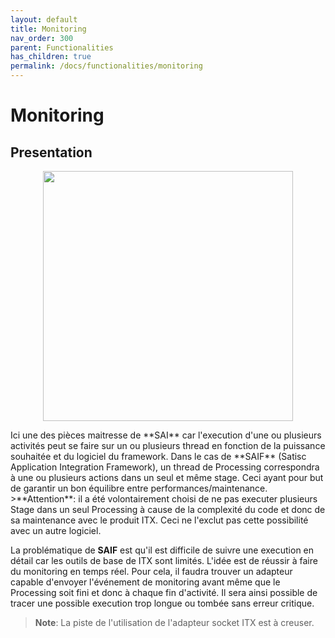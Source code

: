 ```yaml
---
layout: default
title: Monitoring
nav_order: 300
parent: Functionalities
has_children: true
permalink: /docs/functionalities/monitoring
---
```


# Monitoring

## Presentation

<p align="center"><img src="../../../assets/img/functions/Functions-Processing-1-Monitoring.png" width="400"></p>
Ici une des pièces maitresse de **SAI** car l'execution d'une ou plusieurs activités peut se faire sur un ou plusieurs thread en fonction de la puissance souhaitée et du logiciel du framework.
Dans le cas de **SAIF** (Satisc Application Integration Framework), un thread de Processing correspondra à une ou plusieurs actions dans un seul et même stage. Ceci ayant pour but de garantir un bon équilibre entre performances/maintenance.
>**Attention**: il a été volontairement choisi de ne pas executer plusieurs Stage dans un seul Processing à cause de la complexité du code et donc de sa maintenance avec le produit ITX. Ceci ne l'exclut pas cette possibilité avec un autre logiciel.

La problématique de **SAIF** est qu'il est difficile de suivre une execution en détail car les outils de base de ITX sont limités. L'idée est de réussir à faire du monitoring en temps réel.
Pour cela, il faudra trouver un adapteur capable d'envoyer l'événement de monitoring avant même que le Processing soit fini et donc à chaque fin d'activité.
Il sera ainsi possible de tracer une possible execution trop longue ou tombée sans erreur critique.
>**Note**: La piste de l'utilisation de l'adapteur socket ITX est à creuser.
